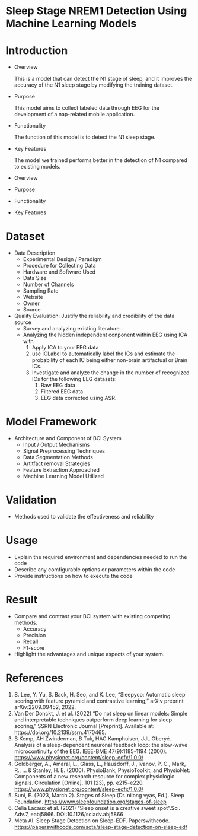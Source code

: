 # **Sleep Stage NREM1 Detection Using Machine Learning Models**

# Introduction
- Overview
    
    This is a model that can detect the N1 stage of sleep, and it improves the accuracy of the N1 sleep stage by modifying the training dataset.
    
- Purpose
    
    This model aims to collect labeled data through EEG for the development of a nap-related mobile application.
    
- Functionality
    
    The function of this model is to detect the N1 sleep stage.
    
- Key Features
    
    The model we trained performs better in the detection of N1 compared to existing models.
- Overview
- Purpose
- Functionality
- Key Features

# Dataset

- Data Description
    - Experimental Design / Paradigm
    - Procedure for Collecting Data
    - Hardware and Software Used
    - Data Size
    - Number of Channels
    - Sampling Rate
    - Website
    - Owner
    - Source
- Quality Evaluation: Justify the reliability and credibility of the data source
    - Survey and analyzing existing literature
    - Analyzing the hidden independent conponent within EEG using ICA with
        1. Apply ICA to your EEG data
        2. use ICLabel to automatically label the ICs and estimate the probability of each IC being either non-brain artifactual or Brain ICs.
        3. Investigate and analyze the change in the number of recognized ICs for the
        following EEG datasets: 
            1. Raw EEG data 
            2. Filtered EEG data
            3. EEG data corrected using ASR. 

# Model Framework

- Architecture and Component of BCI System
    - Input / Output Mechanisms
    - Signal Preprocessing Techniques
    - Data Segmentation Methods
    - Artitfact removal Strategies
    - Feature Extraction Approached
    - Machine Learning Model Utilized

# Validation

- Methods used to validate the effectiveness and reliability

# Usage

- Explain the required environment and dependencies needed to run the code
- Describe any comfigurable options or parameters within the code
- Provide instructions on how to execute the code

# Result

- Compare and contrast your BCI system with existing competing methods.
    - Accuracy
    - Precision
    - Recall
    - F1-score
- Highlight the advantages and unique aspects of your system.

# References
1. S. Lee, Y. Yu, S. Back, H. Seo, and K. Lee, “Sleepyco: Automatic sleep scoring with feature pyramid and contrastive learning,” arXiv preprint arXiv:2209.09452, 2022.
2. Van Der Donckt, J. et al. (2022) “Do not sleep on linear models: Simple and interpretable techniques outperform deep learning for sleep scoring,” SSRN Electronic Journal [Preprint]. Available at: https://doi.org/10.2139/ssrn.4170465. 
3. B Kemp, AH Zwinderman, B Tuk, HAC Kamphuisen, JJL Oberyé. Analysis of a sleep-dependent neuronal feedback loop: the slow-wave microcontinuity of the EEG. IEEE-BME 47(9):1185-1194 (2000).
https://www.physionet.org/content/sleep-edfx/1.0.0/
4. Goldberger, A., Amaral, L., Glass, L., Hausdorff, J., Ivanov, P. C., Mark, R., ... & Stanley, H. E. (2000). PhysioBank, PhysioToolkit, and PhysioNet: Components of a new research resource for complex physiologic signals. Circulation [Online]. 101 (23), pp. e215–e220.
https://www.physionet.org/content/sleep-edfx/1.0.0/
5. Suni, E. (2023, March 2). Stages of Sleep (Dr. nilong vyas, Ed.). Sleep Foundation. https://www.sleepfoundation.org/stages-of-sleep
6. Célia Lacaux et al. (2021) “Sleep onset is a creative sweet spot”.Sci. Adv.7, eabj5866. DOI:10.1126/sciadv.abj5866
7. Meta AI. Sleep Stage Detection on Sleep-EDF. Paperswithcode. https://paperswithcode.com/sota/sleep-stage-detection-on-sleep-edf
